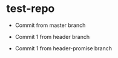 # test-repo

* Commit from master branch

* Commit 1 from header branch

* Commit 1 from header-promise branch